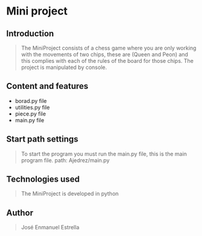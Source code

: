 Mini project
============

## Introduction

> The MiniProject consists of a chess game where you are only working with the movements of two chips, these are (Queen and Peon) and this complies with each of the rules of the board for those chips.
The project is manipulated by console.

## Content and features
- borad.py file
- utilities.py file
- piece.py file
- main.py file

## Start path settings
> To start the program you must run the main.py file, this is the main program file.
path: Ajedrez/main.py

## Technologies used
> The MiniProject is developed in python

## Author
> José Enmanuel Estrella
